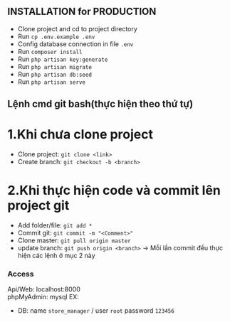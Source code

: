 ## INSTALLATION for PRODUCTION

- Clone project and cd to project directory
- Run `cp .env.example .env`
- Config database connection in file `.env`
- Run `composer install`
- Run `php artisan key:generate`
- Run `php artisan migrate`
- Run `php artisan db:seed`
- Run `php artisan serve`

## Lệnh cmd git bash(thực hiện theo thứ tự)

# 1.Khi chưa clone project
- Clone project: `git clone <link>`
- Create branch: `git checkout -b <branch>`
# 2.Khi thực hiện code và commit lên project git
- Add folder/file: `git add *`
- Commit git: `git commit -m "<Comment>"`
- Clone master: `git pull origin master`
- update branch: `git push origin <branch>`
-> Mỗi lần commit đều thực hiện các lệnh ở mục 2 này 

### Access
Api/Web: localhost:8000  
phpMyAdmin: mysql
EX:
- DB: name `store_manager` / user `root` password `123456`
